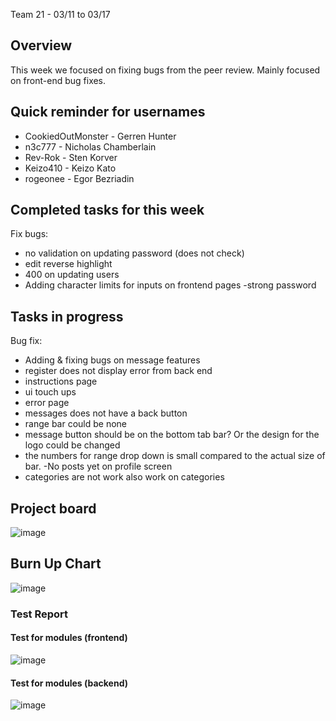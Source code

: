 Team 21 - 03/11 to 03/17

## Overview

This week we focused on fixing bugs from the peer review. 
Mainly focused on front-end bug fixes. 

## Quick reminder for usernames

* CookiedOutMonster - Gerren Hunter
* n3c777 - Nicholas Chamberlain
* Rev-Rok - Sten Korver
* Keizo410 - Keizo Kato
* rogeonee - Egor Bezriadin

## Completed tasks for this week
Fix bugs: 
- no validation on updating password (does not check)  
- edit reverse highlight
- 400 on updating users 
- Adding character limits for inputs on frontend pages
-strong password

## Tasks in progress

Bug fix: 
- Adding & fixing bugs on message features
- register does not display error from back end 
- instructions page 
- ui touch ups
- error page
- messages does not have a back button 
- range bar could be none 
- message button should be on the bottom tab bar? Or the design for the logo could be changed 
- the numbers for range drop down is small compared to the actual size of bar. 
-No posts yet on profile screen 
- categories are not work also work on categories 


## Project board

![image](https://github.com/COSC-499-W2023/year-long-project-team-21/assets/90278067/08f70b98-0536-4609-92b1-6e57e32093fa)

## Burn Up Chart
![image](https://github.com/COSC-499-W2023/year-long-project-team-21/assets/90278067/d03774fd-7bc1-4692-9d58-3e1de5ed7ade)


### Test Report

#### Test for modules (frontend)
![image](https://github.com/COSC-499-W2023/year-long-project-team-21/assets/97712961/c8256f7f-4c0b-41b2-abf6-8bc74dd6859e)

#### Test for modules (backend)
![image](https://github.com/COSC-499-W2023/year-long-project-team-21/assets/112997109/3f479cf7-3548-462f-bbfc-ebfe76eeaa1c)
